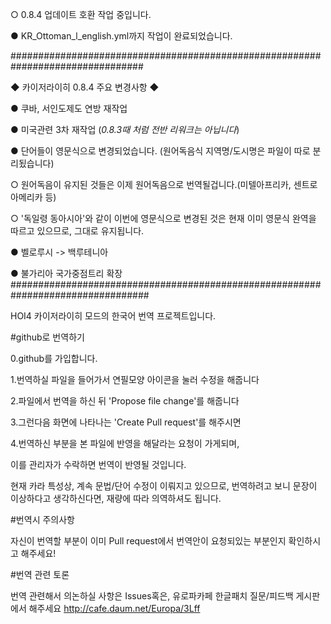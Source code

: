 ○ 0.8.4 업데이트 호환 작업 중입니다.

● KR_Ottoman_l_english.yml까지 작업이 완료되었습니다.

################################################################################

◆ 카이저라이히 0.8.4 주요 변경사항 ◆

● 쿠바, 서인도제도 연방 재작업

● 미국관련 3차 재작업 (*0.8.3때 처럼 전반 리워크는 아닙니다*)

● 단어들이 영문식으로 변경되었습니다. (원어독음식 지역명/도시명은 파일이 따로 분리됬습니다)

 ○ 원어독음이 유지된 것들은 이제 원어독음으로 번역될겁니다.(미텔아프리카, 센트로아메리카 등)
 
 ○ '독일령 동아시아'와 같이 이번에 영문식으로 변경된 것은 현재 이미 영문식 완역을 따르고 있으므로, 그대로 유지됩니다.
 
● 벨로루시 -> 백루테니아

● 불가리아 국가중점트리 확장
#################################################################################


HOI4 카이저라이히 모드의 한국어 번역 프로젝트입니다.


#github로 번역하기

0.github를 가입합니다.

1.번역하실 파일을 들어가서 연필모양 아이콘을 눌러 수정을 해줍니다

2.파일에서 번역을 하신 뒤 'Propose file change'를 해줍니다

3.그런다음 화면에 나타나는 'Create Pull request'를 해주시면

4.번역하신 부분을 본 파일에 반영을 해달라는 요청이 가게되며, 

이를 관리자가 수락하면 번역이 반영될 것입니다.

현재 카라 특성상, 계속 문법/단어 수정이 이뤄지고 있으므로, 번역하려고 보니 문장이 이상하다고 생각하신다면, 재량에 따라 의역하셔도 됩니다.



#번역시 주의사항

자신이 번역할 부분이 이미 Pull request에서 번역안이 요청되있는 부분인지 확인하시고 해주세요!



#번역 관련 토론

번역 관련해서 의논하실 사항은 Issues혹은, 유로파카페 한글패치 질문/피드백 게시판에서 해주세요
http://cafe.daum.net/Europa/3Lff
